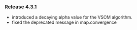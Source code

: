 ### Release 4.3.1

- introduced a decaying alpha value for the VSOM algorithm.
- fixed the deprecated message in map.convergence

